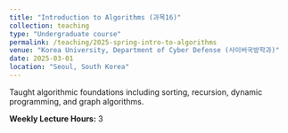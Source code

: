 ```yaml
---
title: "Introduction to Algorithms (과목16)"
collection: teaching
type: "Undergraduate course"
permalink: /teaching/2025-spring-intro-to-algorithms
venue: "Korea University, Department of Cyber Defense (사이버국방학과)"
date: 2025-03-01
location: "Seoul, South Korea"
---
```


Taught algorithmic foundations including sorting, recursion, dynamic programming, and graph algorithms.

**Weekly Lecture Hours:** 3
